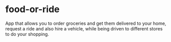 # food-or-ride
App that allows you to order groceries and get them delivered to your home, request a ride and also hire a vehicle, while being driven to different stores to do your shopping.
